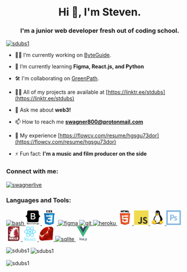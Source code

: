 <h1 align="center">Hi 👋, I'm Steven.</h1>
<h3 align="center">I'm a junior web developer fresh out of coding school.</h3>

<div align="left"> <a href="https://github.com/ryo-ma/github-profile-trophy"><img src="https://github-profile-trophy.vercel.app/?username=sdubs1" alt="sdubs1" style="max-width: 75%"/></a> </div>

- 👷‍♂️ I’m currently working on [ByteGuide](https://byteguide1-79d2e3e13680.herokuapp.com/).

- 🌱 I’m currently learning **Figma, React.js, and Python**

- 🛠️ I'm collaborating on [GreenPath](https://www.greenpath.bio).

- 👨‍💻 All of my projects are available at [https://linktr.ee/stdubs](https://linktr.ee/stdubs)

- 💬 Ask me about **web3!**

- 📫 How to reach me **swagner800@protonmail.com**

- 📄 My experience [https://flowcv.com/resume/hgsgu73dor](https://flowcv.com/resume/hgsgu73dor)

- ⚡ Fun fact: **I'm a music and film producer on the side**

<h3 align="left">Connect with me:</h3>
<p align="left">
<a href="https://linkedin.com/in/swagnerlive" target="blank"><img align="center" src="https://raw.githubusercontent.com/rahuldkjain/github-profile-readme-generator/master/src/images/icons/Social/linked-in-alt.svg" alt="swagnerlive" height="30" width="40" /></a>
</p>

<h3 align="left">Languages and Tools:</h3>
<p align="left"> <a href="https://www.gnu.org/software/bash/" target="_blank" rel="noreferrer"> <img src="https://www.vectorlogo.zone/logos/gnu_bash/gnu_bash-icon.svg" alt="bash" width="40" height="40"/> </a> <a href="https://getbootstrap.com" target="_blank" rel="noreferrer"> <img src="https://raw.githubusercontent.com/devicons/devicon/master/icons/bootstrap/bootstrap-plain-wordmark.svg" alt="bootstrap" width="40" height="40"/> </a> <a href="https://www.w3schools.com/css/" target="_blank" rel="noreferrer"> <img src="https://raw.githubusercontent.com/devicons/devicon/master/icons/css3/css3-original-wordmark.svg" alt="css3" width="40" height="40"/> </a> <a href="https://www.figma.com/" target="_blank" rel="noreferrer"> <img src="https://www.vectorlogo.zone/logos/figma/figma-icon.svg" alt="figma" width="40" height="40"/> </a> <a href="https://git-scm.com/" target="_blank" rel="noreferrer"> <img src="https://www.vectorlogo.zone/logos/git-scm/git-scm-icon.svg" alt="git" width="40" height="40"/> </a> <a href="https://heroku.com" target="_blank" rel="noreferrer"> <img src="https://www.vectorlogo.zone/logos/heroku/heroku-icon.svg" alt="heroku" width="40" height="40"/> </a> <a href="https://www.w3.org/html/" target="_blank" rel="noreferrer"> <img src="https://raw.githubusercontent.com/devicons/devicon/master/icons/html5/html5-original-wordmark.svg" alt="html5" width="40" height="40"/> </a> <a href="https://developer.mozilla.org/en-US/docs/Web/JavaScript" target="_blank" rel="noreferrer"> <img src="https://raw.githubusercontent.com/devicons/devicon/master/icons/javascript/javascript-original.svg" alt="javascript" width="40" height="40"/> </a> <a href="https://www.linux.org/" target="_blank" rel="noreferrer"> <img src="https://raw.githubusercontent.com/devicons/devicon/master/icons/linux/linux-original.svg" alt="linux" width="40" height="40"/> </a> <a href="https://www.photoshop.com/en" target="_blank" rel="noreferrer"> <img src="https://raw.githubusercontent.com/devicons/devicon/master/icons/photoshop/photoshop-line.svg" alt="photoshop" width="40" height="40"/> </a> <a href="https://rubyonrails.org" target="_blank" rel="noreferrer"> <img src="https://raw.githubusercontent.com/devicons/devicon/master/icons/rails/rails-original-wordmark.svg" alt="rails" width="40" height="40"/> </a> <a href="https://reactjs.org/" target="_blank" rel="noreferrer"> <img src="https://raw.githubusercontent.com/devicons/devicon/master/icons/react/react-original-wordmark.svg" alt="react" width="40" height="40"/> </a> <a href="https://www.ruby-lang.org/en/" target="_blank" rel="noreferrer"> <img src="https://raw.githubusercontent.com/devicons/devicon/master/icons/ruby/ruby-original.svg" alt="ruby" width="40" height="40"/> </a> <a href="https://www.sqlite.org/" target="_blank" rel="noreferrer"> <img src="https://www.vectorlogo.zone/logos/sqlite/sqlite-icon.svg" alt="sqlite" width="40" height="40"/> </a> <a href="https://vuejs.org/" target="_blank" rel="noreferrer"> <img src="https://raw.githubusercontent.com/devicons/devicon/master/icons/vuejs/vuejs-original-wordmark.svg" alt="vuejs" width="40" height="40"/> </a> </p>

<p><img align="left" src="https://github-readme-stats.vercel.app/api/top-langs?username=sdubs1&show_icons=true&locale=en&layout=compact" alt="sdubs1" /></p>

<p>&nbsp;<img align="center" src="https://github-readme-stats.vercel.app/api?username=sdubs1&show_icons=true&locale=en" alt="sdubs1" /></p>

<p><img align="center" src="https://github-readme-streak-stats.herokuapp.com/?user=sdubs1&" alt="sdubs1" /></p>
